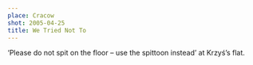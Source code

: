 ```yaml
---
place: Cracow
shot: 2005-04-25
title: We Tried Not To
---
```


‘Please do not spit on the floor – use the spittoon instead’ at Krzyś’s flat.
